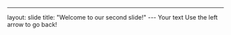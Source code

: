 ---
layout: slide title: "Welcome to our second slide!"
--- Your text Use the left arrow to go back!
